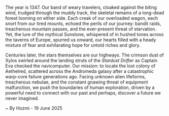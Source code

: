 
The year is 1347.  Our band of weary travelers, cloaked against the biting wind, trudged through the muddy track, the skeletal remains of a long-dead forest looming on either side.  Each creak of our overloaded wagon, each snort from our tired mounts, echoed the perils of our journey: bandit raids, treacherous mountain passes, and the ever-present threat of starvation. Yet, the lure of the mythical Sunstone, whispered of in hushed tones across the taverns of Europe, spurred us onward, our hearts filled with a heady mixture of fear and exhilarating hope for untold riches and glory.

Centuries later, the stars themselves are our highways.  The crimson dust of Xylos swirled around the landing struts of the *Stardust Drifter* as Captain Eva checked the navicomputer.  Our mission: to locate the lost colony of Aethelred, scattered across the Andromeda galaxy after a catastrophic warp-core failure generations ago.  Facing unknown alien lifeforms, treacherous nebulae, and the constant gnawing threat of equipment malfunction,  we push the boundaries of human exploration, driven by a powerful need to connect with our past and perhaps, discover a future we never imagined.

~ By Hozmi - 19 June 2025
